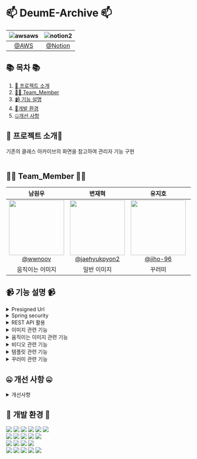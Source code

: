 
#  📫 DeumE-Archive 📫



<!--![256컬러](https://github.com/NovTeamProject/Team_Project/assets/145524959/3298851f-7534-4304-99b3-55106605b887)-->


<div>


| **![awsaws](https://github.com/NovTeamProject/Team_Project/assets/145963611/c33a2433-81d8-4137-88d6-c7c7c350a030)**  | **![notion2](https://github.com/NovTeamProject/Team_Project/assets/145963611/8e1e720e-e202-4ad8-9767-0befe6dcf529)** |
| :------: |  :------: |
|  [@AWS](http://deume-archive.kro.kr/)  |   [@Notion](https://www.notion.so/3-Spring-Boot-5bcada94280648b5934c06c567be67ff)  |  


</div>

## 📚 목차 📚

01. [📖 프로젝트 소개](#-프로젝트-소개)
02. [🙋‍♀️ Team_Member](#%EF%B8%8F-team_member-%EF%B8%8F)
03. [📹 기능 설명](#-기능-설명-)
04. [🔨개발 환경](#-개발-환경-)
05. [🤐개선 사항](#-개선-사항-)


## 📖 프로젝트 소개📖

 기존의 클래스 아카이브의 화면을 참고하여 관리자 기능 구현 <br><br>

## 🙋‍♀️ Team_Member 🙋‍♀️

<div>

| **남원우** | **변재혁** | **유지호** | **이무현** | **최경락** | 
| :------: |  :------: | :------: | :------: | :------: | 
| [<img src="https://avatars.githubusercontent.com/u/145524959?v=4" height=150 width=150> <br/> @wwnoov](https://github.com/wwnoov) |[<img src="https://avatars.githubusercontent.com/u/145942491?v=4" height=150 width=150> <br/> @jaehyukpyon2](https://github.com/jaehyukpyon2)|[<img src="https://avatars.githubusercontent.com/u/145963790?v=4" height=150 width=150> <br/> @jiho-96](https://github.com/jiho-96)|[<img src="https://avatars.githubusercontent.com/u/145963633?v=4" height=150 width=150> <br/> @LMH9999](https://github.com/LMH9999)| [<img src="https://avatars.githubusercontent.com/u/140072536?v=4" height=150 width=150> <br/> @raknrak](https://github.com/raknrak) |
|움직이는 이미지 |일반 이미지 |  꾸러미|템플릿 |동영상| 

</div>



## 📹 기능 설명 📹

<details><summary>Presigned Url</summary> 
<br/>
AWS S3의 PresignedUrl을 통해서 파일을 업로드 및 다운로드 진행

 [code](https://github.com/DeumE-Project/DeumE-Archive/blob/9e66eb6506d1faf696851550387723ff64e013a1/src/main/java/kr/co/chunjae/aws/controller/PresignedUrlController.java#L19C1-L40C2)
 
</details>

<details><summary>Spring security</summary>
<br/>
Sprign security를 SecurityConfig java로 설정하여 database에 관여하는 행동은 로그인이 필요하도록 보안 
 
 [code](https://github.com/DeumE-Project/DeumE-Archive/blob/9e66eb6506d1faf696851550387723ff64e013a1/src/main/java/kr/co/chunjae/security/config/SecurityConfig.java#L11)
</details>
 
<details><summary>REST API 활용</summary>
<br/>
REST API 를 활용하기 위해서 ajax 사용 
 
 [code](https://github.com/DeumE-Project/DeumE-Archive/blob/9e66eb6506d1faf696851550387723ff64e013a1/src/main/webapp/WEB-INF/views/contents/write.jsp#L529C7-L561C11)
</details>


<details><summary>이미지 관련 기능</summary>
<br/>
1. 이미지 등록

https://github.com/DeumE-Project/DeumE-Archive-public/assets/145942491/5b15de41-f63d-4a68-9a57-13f781e227d3

2. 이미지 수정

https://github.com/DeumE-Project/DeumE-Archive-public/assets/145942491/fa44536c-6305-40a5-9f48-e7cb387d41fa

3. 이미지 상세 정보 및 다운로드

https://github.com/DeumE-Project/DeumE-Archive-public/assets/145942491/04820427-9a35-493c-a802-889d9a784411

4. 이미지 리스트 및 다운로드

https://github.com/DeumE-Project/DeumE-Archive-public/assets/145942491/5ddfef75-4491-4d98-83d1-037567d37fdb

</details>


<details><summary>움직이는 이미지 관련 기능</summary>
<br/>
1. 움직이는 이미지 등록

https://github.com/DeumE-Project/DeumE-Archive-public/assets/145524959/72b81f17-d78e-409d-bd4a-d56838a7cdb9


2. 움직이는 이미지 수정


https://github.com/DeumE-Project/DeumE-Archive-public/assets/145524959/decbd84a-8c9b-4480-82bc-858682c31f71


3. 움직이는 이미지 상세 정보 및 다운로드


https://github.com/DeumE-Project/DeumE-Archive-public/assets/145524959/71523439-107d-4c00-980d-6e755473b3ab



</details>
<details><summary>비디오 관련 기능</summary>
<br/>
1. 비디오 등록

https://github.com/DeumE-Project/DeumE-Archive-public/assets/140072536/1ac7249c-598a-4b68-a602-fab2a3149fd7

2. 비디오 수정

https://github.com/DeumE-Project/DeumE-Archive-public/assets/140072536/527ed6f4-f00d-4055-9cf2-04c1d68f7067

3. 비디오 상세 정보 및 다운로드

https://github.com/DeumE-Project/DeumE-Archive-public/assets/140072536/168a2716-8740-428c-a5cc-319c43df336c

4. 비디오 리스트 및 다운로드

https://github.com/DeumE-Project/DeumE-Archive-public/assets/140072536/ea2e4c75-df74-4c61-93f9-985b71c1394d


5. 비디오 상세보기 및 수정 

https://github.com/DeumE-Project/DeumE-Archive-public/assets/140072536/5ac303fd-4c0c-447c-ba44-383cf20a0175

</details>

<details><summary>템플릿 관련 기능</summary>
<br/>
1. 템플릿 등록

https://github.com/LMH9999/Front_Study/assets/145963633/53ac1298-3689-45d8-989d-e227c4368d59

2. 템플릿 수정

https://github.com/LMH9999/Front_Study/assets/145963633/645189ca-4073-444c-b0cf-505727f93a59

3. 템플릿 목록 / 상세보기 / 다운로드

https://github.com/LMH9999/Front_Study/assets/145963633/32b9cfa2-2da9-41b1-9496-f2081fdccb19

</details>

<details><summary>꾸러미 관련 기능</summary>
<br/>
1. 꾸러미 등록

https://github.com/DeumE-Project/DeumE-Archive-public/assets/145963790/508d77cd-9c01-4d87-b8f2-9c27e33cbabd

2. 꾸러미 수정

https://github.com/DeumE-Project/DeumE-Archive-public/assets/145963790/b8140471-943b-4378-9b1f-750bd35bb16f

3. 꾸러미 목록 / 상세보기 / 다운로드

https://github.com/DeumE-Project/DeumE-Archive-public/assets/145963790/ce33ffde-0056-4959-b09a-bd8de763251b

</details>



## 🤐 개선 사항 🤐

<details><summary>개선사항</summary>
<br/>
PresignedUrl을 백서버말고 클라이언트에서 한 이유


</details>

## 🔨 개발 환경 🔨
<div>
<img src="https://img.shields.io/badge/JAVA-C01818?style=flat-square&logo=coffeescript&logoColor=white" />
<img src="https://img.shields.io/badge/HTML5-E34F26?style=flat-square&logo=HTML5&logoColor=fff"/>
<img src="https://img.shields.io/badge/JavaScript-F7DF1E?style=flat-square&logo=JavaScript&logoColor=000"/>
<img src="https://img.shields.io/badge/spring-6DB33F?style=flat&logo=spring&logoColor=white" />
<img src="https://img.shields.io/badge/springsecurity-6DB33F?style=flat&logo=springsecurity&logoColor=white" />
<img src="https://img.shields.io/badge/Springboot-6DB33F?style=flat&logo=springboot&logoColor=white"/>	
<br>  
<img src="https://img.shields.io/badge/amazonaws-232F3E?style=flat-square&logo=amazonaws&logoColor=white" />
<img src="https://img.shields.io/badge/amazonrds-527FFF?style=flat-square&logo=amazonrds&logoColor=white" />
<img src="https://img.shields.io/badge/amazons3-569A31?style=flat-square&logo=amazons3&logoColor=white" />
<img src="https://img.shields.io/badge/amazonec2-FF9900?style=flat-square&logo=amazonec2&logoColor=white" />
<img src="https://img.shields.io/badge/awslambda-FF9900?style=flat-square&logo=awslambda&logoColor=white" />

<br>
<img src="https://img.shields.io/badge/jquery-0769AD?style=flat&logo=jquery&logoColor=white"/>
<img src="https://img.shields.io/badge/CSS3-1572B6?style=flat-square&logo=CSS3&logoColor=fff"/>
<img src="https://img.shields.io/badge/MariaDB-003545?style=flat&logo=MariaDB&logoColor=white" />
<img src="https://img.shields.io/badge/Mybatis-000000?style=flat&logo=Fluentd&logoColor=white"/>
<br>

<img src="https://img.shields.io/badge/IntelliJ-000000?style=flat-square&logo=intellijidea&logoColor=white" />
<img src="https://img.shields.io/badge/Slack-4A154B?style=flat-square&logo=slack&logoColor=white" />
<img src="https://img.shields.io/badge/notion-000000?style=flat-square&logo=notion&logoColor=blue" />  
<img src="https://img.shields.io/badge/GitHub-181717?style=flat-square&logo=GitHub&logoColor=white" />
<img src="https://img.shields.io/badge/Git-F05032?style=flat-square&logo=git&logoColor=white" />

</div>



